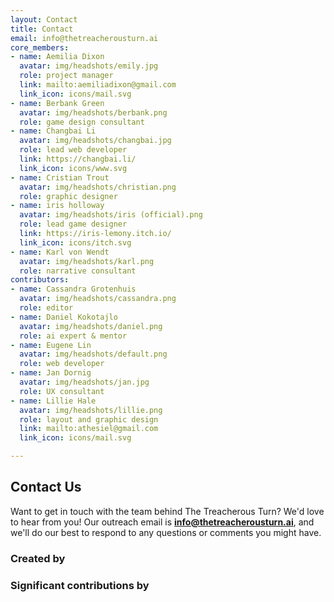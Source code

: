 ```yaml
---
layout: Contact
title: Contact
email: info@thetreacherousturn.ai
core_members:
- name: Aemilia Dixon
  avatar: img/headshots/emily.jpg
  role: project manager
  link: mailto:aemiliadixon@gmail.com
  link_icon: icons/mail.svg
- name: Berbank Green
  avatar: img/headshots/berbank.png
  role: game design consultant
- name: Changbai Li
  avatar: img/headshots/changbai.jpg
  role: lead web developer
  link: https://changbai.li/
  link_icon: icons/www.svg
- name: Cristian Trout
  avatar: img/headshots/christian.png
  role: graphic designer
- name: iris holloway
  avatar: img/headshots/iris (official).png
  role: lead game designer
  link: https://iris-lemony.itch.io/
  link_icon: icons/itch.svg
- name: Karl von Wendt
  avatar: img/headshots/karl.png
  role: narrative consultant
contributors:
- name: Cassandra Grotenhuis
  avatar: img/headshots/cassandra.png
  role: editor
- name: Daniel Kokotajlo
  avatar: img/headshots/daniel.png
  role: ai expert & mentor
- name: Eugene Lin
  avatar: img/headshots/default.png
  role: web developer
- name: Jan Dornig
  avatar: img/headshots/jan.jpg
  role: UX consultant
- name: Lillie Hale
  avatar: img/headshots/lillie.png
  role: layout and graphic design
  link: mailto:athesiel@gmail.com
  link_icon: icons/mail.svg

---
```


<h2 class="highlighter-pink active">Contact Us</h2>

Want to get in touch with the team behind The Treacherous Turn? We'd love to hear from you! Our outreach email is **info@thetreacherousturn.ai**, and we'll do our best to respond to any questions or comments you might have.

<h3 class="highlighter-red">Created by</h3>
<div class="members">
  <Member v-for="member in $page.frontmatter.core_members" :member='member' />
</div>

<h3 class="highlighter-red">Significant contributions by</h3>
<div class="members">
  <Member v-for="member in $page.frontmatter.contributors" :member='member' />
</div>

